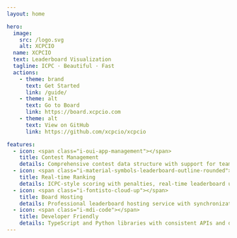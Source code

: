 ```yaml
---
layout: home

hero:
  image:
    src: /logo.svg
    alt: XCPCIO
  name: XCPCIO
  text: Leaderboard Visualization
  tagline: ICPC · Beautiful · Fast
  actions:
    - theme: brand
      text: Get Started
      link: /guide/
    - theme: alt
      text: Go to Board
      link: https://board.xcpcio.com
    - theme: alt
      text: View on GitHub
      link: https://github.com/xcpcio/xcpcio

features:
  - icon: <span class="i-oui-app-management"></span>
    title: Contest Management
    details: Comprehensive contest data structure with support for teams, problems, and submissions
  - icon: <span class="i-material-symbols-leaderboard-outline-rounded"></span>
    title: Real-time Ranking
    details: ICPC-style scoring with penalties, real-time leaderboard updates, and frozen standings
  - icon: <span class="i-fontisto-cloud-up"></span>
    title: Board Hosting
    details: Professional leaderboard hosting service with synchronization support for various online judges
  - icon: <span class="i-mdi-code"></span>
    title: Developer Friendly
    details: TypeScript and Python libraries with consistent APIs and data models across platforms
---
```

